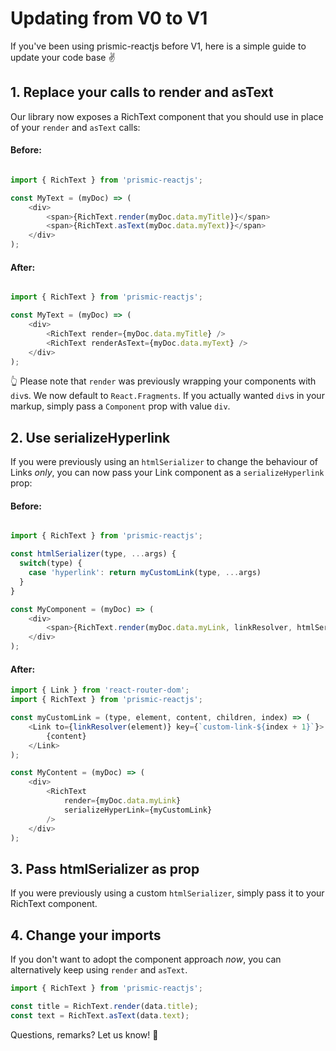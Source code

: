 # Updating from V0 to V1

If you've been using prismic-reactjs before V1, here is a simple guide to update your code base ✌️

## 1. Replace your calls to render and asText

Our library now exposes a RichText component that you should use in place of your `render` and `asText` calls:

#### Before:
```javascript

import { RichText } from 'prismic-reactjs';

const MyText = (myDoc) => (
    <div>
        <span>{RichText.render(myDoc.data.myTitle)}</span>
        <span>{RichText.asText(myDoc.data.myText)}</span>
    </div>
);
```

#### After:
```javascript

import { RichText } from 'prismic-reactjs';

const MyText = (myDoc) => (
    <div>
        <RichText render={myDoc.data.myTitle} />
        <RichText renderAsText={myDoc.data.myText} />
    </div>
);
```

👆 Please note that `render` was previously wrapping your components with `div`s. We now default to `React.Fragments`. If you actually wanted `div`s in your markup, simply pass a `Component` prop with value `div`.

## 2. Use serializeHyperlink

If you were previously using an `htmlSerializer` to change the behaviour of Links _only_, you can now pass your Link component as a `serializeHyperlink` prop:

#### Before:
```javascript

import { RichText } from 'prismic-reactjs';

const htmlSerializer(type, ...args) {
  switch(type) {
    case 'hyperlink': return myCustomLink(type, ...args)
  }
}

const MyComponent = (myDoc) => (
    <div>
        <span>{RichText.render(myDoc.data.myLink, linkResolver, htmlSerializer)}</span>
    </div>
);
```

#### After:
```javascript
import { Link } from 'react-router-dom';
import { RichText } from 'prismic-reactjs';

const myCustomLink = (type, element, content, children, index) => (
    <Link to={linkResolver(element)} key={`custom-link-${index + 1}`}>
        {content}
    </Link>
);

const MyContent = (myDoc) => (
    <div>
        <RichText
            render={myDoc.data.myLink}
            serializeHyperLink={myCustomLink}
        />
    </div>
);
```

## 3. Pass htmlSerializer as prop

If you were previously using a custom `htmlSerializer`, simply pass it to your RichText component.

## 4. Change your imports

If you don't want to adopt the component approach _now_, you can alternatively keep using `render` and `asText`.

```javascript
import { RichText } from 'prismic-reactjs';

const title = RichText.render(data.title);
const text = RichText.asText(data.text);
```

Questions, remarks? Let us know! 🙌
